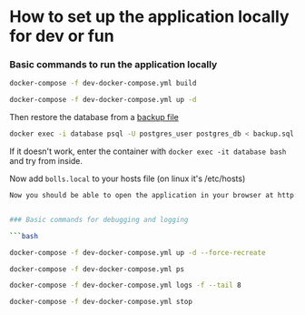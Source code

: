 # How to set up the application locally for dev or fun

### Basic commands to run the application locally

```bash
docker-compose -f dev-docker-compose.yml build

docker-compose -f dev-docker-compose.yml up -d
```

Then restore the database from a [backup file](https://storage.googleapis.com/resurrecting-cat.appspot.com/backup.sql)

```bash
docker exec -i database psql -U postgres_user postgres_db < backup.sql
```
If it doesn't work, enter the container with `docker exec -it database bash` and try from inside.


Now add `bolls.local` to your hosts file (on linux it's /etc/hosts)


```bash
Now you should be able to open the application in your browser at http://bolls.local


### Basic commands for debugging and logging

```bash

docker-compose -f dev-docker-compose.yml up -d --force-recreate

docker-compose -f dev-docker-compose.yml ps

docker-compose -f dev-docker-compose.yml logs -f --tail 8

docker-compose -f dev-docker-compose.yml stop
```
